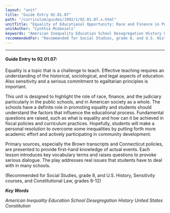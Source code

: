 ```yaml
---
layout: "unit"
title: "Guide Entry 92.01.07"
path: "/curriculum/guides/1992/1/92.01.07.x.html"
unitTitle: "Equality of Educational Opportunity: Race and Finance in Public Education"
unitAuthor: "Cynthia Mcdaniels"
keywords: "American Inequality Education School Desegregation History United States Constitution"
recommendedFor: "Recommended for Social Studies, grade 8, and U.S. History, Sensitivity courses, and Constitutional Law, grades 8-12"
---
```

<body>
<hr/>
 <h4>
  Guide Entry to 92.01.07:
 </h4>
 Equality is a topic that is a challenge to teach. Effective teaching requires an understanding of the historical, sociological, and legal aspects of education. Also sensitivity and a serious commitment to egalitarian principles is important.
 <p>
  This unit is designed to highlight the role of race, finance, and the judiciary particularly in the public schools, and in American society as a whole. The schools have a definite role in promoting equality and students should understand the factors that influence the educational process. Fundamental questions are raised, such as what is equality and how can it be achieved in fiscal policies and curriculum practices. Hopefully, students will make a personal resolution to overcome some inequalities by putting forth more academic effort and actively participating in community development.
 </p>
 <p>
  Primary sources, especially the Brown transcripts and Connecticut policies, are presented to provide first-hand knowledge of actual events. Each lesson introduces key vocabulary terms and raises questions to provoke serious dialogue. The play addresses real issues that students have to deal with in many schools.
 </p>
 <p>
  (Recommended for Social Studies, grade 8, and U.S. History, Sensitivity courses, and Constitutional Law, grades 8-12)
 </p>
<p>
  <b>
   <i>
    Key Words
   </i>
  </b>
  <br/>
 </p>
 <p>
  <i>
   American Inequality Education School Desegregation History United States Constitution
  </i>
 </p>

</body>